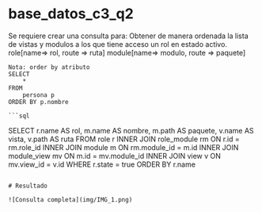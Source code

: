 # base_datos_c3_q2
Se requiere crear una consulta para:
    Obtener de manera ordenada la lista de vistas y modulos a los que tiene acceso un rol en estado activo. 
    role[name=> rol, route => ruta]
    module[name=> modulo, route => paquete]
    
    Nota: order by atributo
    SELECT 
        * 
    FROM 
        persona p
    ORDER BY p.nombre

    ```sql
SELECT 
    r.name AS rol,
    m.name AS nombre,
    m.path AS paquete,
    v.name AS vista,
    v.path AS ruta
FROM
    role r 
    INNER JOIN role_module rm ON r.id = rm.role_id
    INNER JOIN module m ON rm.module_id = m.id
    INNER JOIN module_view mv ON m.id = mv.module_id
    INNER JOIN view v ON mv.view_id = v.id 
WHERE r.state = true
ORDER BY r.name
```

# Resultado

![Consulta completa](img/IMG_1.png)